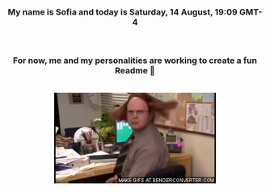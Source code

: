 


<div align="center">
<h3 >My name is Sofia and today is Saturday, 14 August, 19:09 GMT-4</h3><br>
<h3 >For now, me and my personalities are working to create a fun Readme 👋
</h3><br>
<img src='img/dwight.gif' alt='working...'/>
</div>
